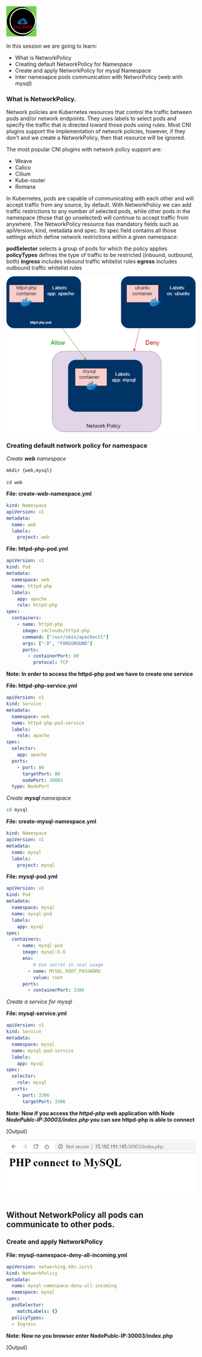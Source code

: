 <img src="../images/c4logo.png">

In this session we are going to learn: 
- What is NetworkPolicy
- Creating default NetworkPolicy for Namespace
- Create and apply NetworkPolicy for mysql Namespace
- Inter namesapce pods communication with NetworPolicy (web with mysql)

### What is NetworkPolicy.
Network policies are Kubernetes resources that control the traffic between pods and/or network endpoints. They uses labels to select pods and specify the traffic that is directed toward those pods using rules. Most CNI plugins support the implementation of network policies, however, if they don't and we create a NetworkPolicy, then that resource will be ignored.

The most popular CNI plugins with network policy support are:

- Weave
- Calico
- Cilium
- Kube-router
- Romana

In Kubernetes, pods are capable of communicating with each other and will accept traffic from any source, by default. With NetworkPolicy we can add traffic restrictions to any number of selected pods, while other pods in the namespace (those that go unselected) will continue to accept traffic from anywhere. The NetworkPolicy resource has mandatory fields such as apiVersion, kind, metadata and spec. Its spec field contains all those settings which define network restrictions within a given namespace:

**podSelector** selects a group of pods for which the policy applies
**policyTypes** defines the type of traffic to be restricted (inbound, outbound, both)
**ingress** includes inbound traffic whitelist rules
**egress** includes outbound traffic whitelist rules

<img src="../images/NetworkPolicy.png">

### Creating default network policy for namespace
*Create **web** namespace*
```
mkdir {web,mysql}

cd web
```

__File: create-web-namespace.yml__

```yml
kind: Namespace
apiVersion: v1
metadata:
  name: web
  labels:
    project: web
```

__File: httpd-php-pod.yml__

```yml
apiVersion: v1
kind: Pod
metadata:
  namespace: web
  name: httpd-php
  labels:
    app: apache
    role: httpd-php 
spec:
  containers:
    - name: httpd-php
      image: c4clouds/httpd-php
      command: ["/usr/sbin/apachectl"]
      args: ["-D", "FOREGROUND"]
      ports:
        - containerPort: 80
          protocol: TCP
```
**Note: In order to access the httpd-php pod we have to create one service**

__File: httpd-php-service.yml__

```yml
apiVersion: v1
kind: Service
metadata:
  namespace: web
  name: httpd-php-pod-service
  labels:
    role: apache
spec:
  selector:
    app: apache
  ports:
    - port: 80
      targetPort: 80
      nodePort: 30003
  type: NodePort
```


*Create **mysql** namespace*

```bash
cd mysql
```
__File: create-mysql-namespace.yml__

```yml
kind: Namespace
apiVersion: v1
metadata:
  name: mysql
  labels:
    project: mysql
```

__File: mysql-pod.yml__

```yml
apiVersion: v1
kind: Pod
metadata:
  namespace: mysql
  name: mysql-pod
  labels:
    app: mysql
spec:
  containers:
    - name: mysql-pod
      image: mysql:5.6
      env:
          # Use secret in real usage
        - name: MYSQL_ROOT_PASSWORD
          value: root
      ports:
        - containerPort: 3306
```
*Create a service for mysql*

__File: mysql-service.yml__

```yml
apiVersion: v1
kind: Service
metadata:
  namespace: mysql
  name: mysql-pod-service
  labels:
    app: mysql
spec:
  selector:
    role: mysql
  ports:
    - port: 3306
      targetPort: 3306
```

**Note: Now if you access the *httpd-php* web application with Node *NodePublc-IP:30003/index.php* you can see httpd-php is able to connect**

[Output]

<img src="../images/php-connect-mysql.PNG">

## Without NetworkPolicy all pods can communicate to other pods.


### Create and apply NetworkPolicy

__File: mysql-namespace-deny-all-incoming.yml__

```yml
apiVersion: networking.k8s.io/v1
kind: NetworkPolicy
metadata:
  name: mysql-namespace-deny-all-incoming
  namespace: mysql
spec:
  podSelector:
    matchLabels: {}
  policyTypes:
  - Ingress
```

**Note: Now no you browser enter NodePublc-IP:30003/index.php**

[Output]

